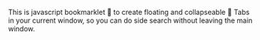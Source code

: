 This is javascript bookmarklet 🔖 to create floating and collapseable 📑 Tabs in your current window, so you can do side search without leaving the main window.
